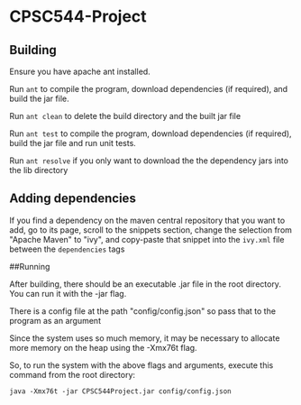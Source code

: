 # CPSC544-Project

## Building

Ensure you have apache ant installed.

Run `ant` to compile the program, download dependencies (if required), and build the jar file.

Run `ant clean` to delete the build directory and the built jar file

Run `ant test` to compile the program, download dependencies (if required), build the jar file and run unit tests.

Run `ant resolve` if you only want to download the the dependency jars into the lib directory

## Adding dependencies

If you find a dependency on the maven central repository that you want to add, go to its page, scroll to the snippets section, change the selection from "Apache Maven" to "ivy", and copy-paste that snippet into the `ivy.xml` file between the `dependencies` tags


##Running

After building, there should be an executable .jar file in the root directory. You can run it with the -jar flag.

There is a config file at the path "config/config.json" so pass that to the program as an argument

Since the system uses so much memory, it may be necessary to allocate more memory on the heap using the -Xmx76t flag.

So, to run the system with the above flags and arguments, execute this command from the root directory:

	java -Xmx76t -jar CPSC544Project.jar config/config.json
